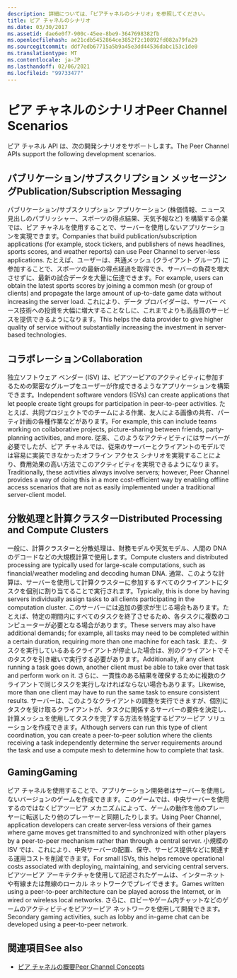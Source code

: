 ```yaml
---
description: 詳細については、「ピアチャネルのシナリオ」を参照してください。
title: ピア チャネルのシナリオ
ms.date: 03/30/2017
ms.assetid: dae6e0f7-900c-45ee-8be9-3647698382fb
ms.openlocfilehash: ae21cdb5452864ce3852f2c10892fd082a79fa29
ms.sourcegitcommit: ddf7edb67715a5b9a45e3dd44536dabc153c1de0
ms.translationtype: MT
ms.contentlocale: ja-JP
ms.lasthandoff: 02/06/2021
ms.locfileid: "99733477"
---
```

# <a name="peer-channel-scenarios"></a><span data-ttu-id="c2806-103">ピア チャネルのシナリオ</span><span class="sxs-lookup"><span data-stu-id="c2806-103">Peer Channel Scenarios</span></span>

<span data-ttu-id="c2806-104">ピア チャネル API は、次の開発シナリオをサポートします。</span><span class="sxs-lookup"><span data-stu-id="c2806-104">The Peer Channel APIs support the following development scenarios.</span></span>  
  
## <a name="publicationsubscription-messaging"></a><span data-ttu-id="c2806-105">パブリケーション/サブスクリプション メッセージング</span><span class="sxs-lookup"><span data-stu-id="c2806-105">Publication/Subscription Messaging</span></span>  

 <span data-ttu-id="c2806-106">パブリケーション/サブスクリプション アプリケーション (株価情報、ニュース見出しのパブリッシャー、スポーツの得点結果、天気予報など) を構築する企業では、ピア チャネルを使用することで、サーバーを使用しないアプリケーションを実現できます。</span><span class="sxs-lookup"><span data-stu-id="c2806-106">Companies that build publication/subscription applications (for example, stock tickers, and publishers of news headlines, sports scores, and weather reports) can use Peer Channel to server-less applications.</span></span> <span data-ttu-id="c2806-107">たとえば、ユーザーは、共通メッシュ (クライアント グループ) に参加することで、スポーツの最新の得点経過を取得でき、サーバーの負荷を増大させずに、最新の試合データを大量に伝達できます。</span><span class="sxs-lookup"><span data-stu-id="c2806-107">For example, users can obtain the latest sports scores by joining a common mesh (or group of clients) and propagate the large amount of up-to-date game data without increasing the server load.</span></span> <span data-ttu-id="c2806-108">これにより、データ プロバイダーは、サーバー ベース技術への投資を大幅に増大することなしに、これまでよりも高品質のサービスを提供できるようになります。</span><span class="sxs-lookup"><span data-stu-id="c2806-108">This helps the data provider to give higher quality of service without substantially increasing the investment in server-based technologies.</span></span>  
  
## <a name="collaboration"></a><span data-ttu-id="c2806-109">コラボレーション</span><span class="sxs-lookup"><span data-stu-id="c2806-109">Collaboration</span></span>  

 <span data-ttu-id="c2806-110">独立ソフトウェア ベンダー (ISV) は、ピアツーピアのアクティビティに参加するための緊密なグループをユーザーが作成できるようなアプリケーションを構築できます。</span><span class="sxs-lookup"><span data-stu-id="c2806-110">Independent software vendors (ISVs) can create applications that let people create tight groups for participation in peer-to-peer activities.</span></span> <span data-ttu-id="c2806-111">たとえば、共同プロジェクトでのチームによる作業、友人による画像の共有、パーティ計画の各種作業などがあります。</span><span class="sxs-lookup"><span data-stu-id="c2806-111">For example, this can include teams working on collaborative projects, picture-sharing between friends, party-planning activities, and more.</span></span> <span data-ttu-id="c2806-112">従来、このようなアクティビティにはサーバーが必要でしたが、ピア チャネルでは、従来のサーバーとクライアントのモデルでは容易に実装できなかったオフライン アクセス シナリオを実現することにより、費用効果の高い方法でこのアクティビティを実現できるようになります。</span><span class="sxs-lookup"><span data-stu-id="c2806-112">Traditionally, these activities always involve servers; however, Peer Channel provides a way of doing this in a more cost-efficient way by enabling offline access scenarios that are not as easily implemented under a traditional server-client model.</span></span>  
  
## <a name="distributed-processing-and-compute-clusters"></a><span data-ttu-id="c2806-113">分散処理と計算クラスター</span><span class="sxs-lookup"><span data-stu-id="c2806-113">Distributed Processing and Compute Clusters</span></span>  

 <span data-ttu-id="c2806-114">一般に、計算クラスターと分散処理は、財務モデルや天気モデル、人間の DNA のデコードなどの大規模計算で使用します。</span><span class="sxs-lookup"><span data-stu-id="c2806-114">Compute clusters and distributed processing are typically used for large-scale computations, such as financial/weather modeling and decoding human DNA.</span></span> <span data-ttu-id="c2806-115">通常、このような計算は、サーバーを使用して計算クラスターに参加するすべてのクライアントにタスクを個別に割り当てることで実行されます。</span><span class="sxs-lookup"><span data-stu-id="c2806-115">Typically, this is done by having servers individually assign tasks to all clients participating in the computation cluster.</span></span> <span data-ttu-id="c2806-116">このサーバーには追加の要求が生じる場合もあります。たとえば、特定の期間内にすべてのタスクを終了させるため、各タスクに複数のコンピューターが必要となる場合があります。</span><span class="sxs-lookup"><span data-stu-id="c2806-116">These servers may also have additional demands; for example, all tasks may need to be completed within a certain duration, requiring more than one machine for each task.</span></span> <span data-ttu-id="c2806-117">また、タスクを実行しているあるクライアントが停止した場合は、別のクライアントでそのタスクを引き継いで実行する必要があります。</span><span class="sxs-lookup"><span data-stu-id="c2806-117">Additionally, if any client running a task goes down, another client must be able to take over that task and perform work on it.</span></span> <span data-ttu-id="c2806-118">さらに、一貫性のある結果を確保するために複数のクライアントで同じタスクを実行しなければならない場合もあります。</span><span class="sxs-lookup"><span data-stu-id="c2806-118">Likewise, more than one client may have to run the same task to ensure consistent results.</span></span> <span data-ttu-id="c2806-119">サーバーは、このようなクライアントの調整を実行できますが、個別にタスクを受け取るクライアントが、タスクに関係するサーバーの要件を決定し、計算メッシュを使用してタスクを完了する方法を特定するピアツーピア ソリューションを作成できます。</span><span class="sxs-lookup"><span data-stu-id="c2806-119">Although servers can run this type of client coordination, you can create a peer-to-peer solution where the clients receiving a task independently determine the server requirements around the task and use a compute mesh to determine how to complete that task.</span></span>  
  
## <a name="gaming"></a><span data-ttu-id="c2806-120">Gaming</span><span class="sxs-lookup"><span data-stu-id="c2806-120">Gaming</span></span>  

 <span data-ttu-id="c2806-121">ピア チャネルを使用することで、アプリケーション開発者はサーバーを使用しないバージョンのゲームを作成できます。このゲームでは、中央サーバーを使用するのではなくピアツーピア メカニズムによって、ゲームの動作を他のプレーヤーに転送したり他のプレーヤーと同期したりします。</span><span class="sxs-lookup"><span data-stu-id="c2806-121">Using Peer Channel, application developers can create server-less versions of their games where game moves get transmitted to and synchronized with other players by a peer-to-peer mechanism rather than through a central server.</span></span> <span data-ttu-id="c2806-122">小規模の ISV では、これにより、中央サーバーの配置、保守、サービス提供などに関連する運用コストを削減できます。</span><span class="sxs-lookup"><span data-stu-id="c2806-122">For small ISVs, this helps remove operational costs associated with deploying, maintaining, and servicing central servers.</span></span> <span data-ttu-id="c2806-123">ピアツーピア アーキテクチャを使用して記述されたゲームは、インターネットや有線または無線のローカル ネットワークでプレイできます。</span><span class="sxs-lookup"><span data-stu-id="c2806-123">Games written using a peer-to-peer architecture can be played across the Internet, or in wired or wireless local networks.</span></span> <span data-ttu-id="c2806-124">さらに、ロビーやゲーム内チャットなどのゲームのアクティビティをピアツーピア ネットワークを使用して開発できます。</span><span class="sxs-lookup"><span data-stu-id="c2806-124">Secondary gaming activities, such as lobby and in-game chat can be developed using a peer-to-peer network.</span></span>  
  
## <a name="see-also"></a><span data-ttu-id="c2806-125">関連項目</span><span class="sxs-lookup"><span data-stu-id="c2806-125">See also</span></span>

- [<span data-ttu-id="c2806-126">ピア チャネルの概要</span><span class="sxs-lookup"><span data-stu-id="c2806-126">Peer Channel Concepts</span></span>](peer-channel-concepts.md)
